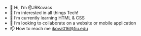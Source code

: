 - 👋 Hi, I’m @JRKovacs
- 👀 I’m interested in all things Tech!
- 🌱 I’m currently learning HTML & CSS
- 💞️ I’m looking to collaborate on a website or mobile application
- 📫 How to reach me jkova016@fiu.edu

<!---
JRKovacs/JRKovacs is a ✨ special ✨ repository because its `README.md` (this file) appears on your GitHub profile.
You can click the Preview link to take a look at your changes.
--->
